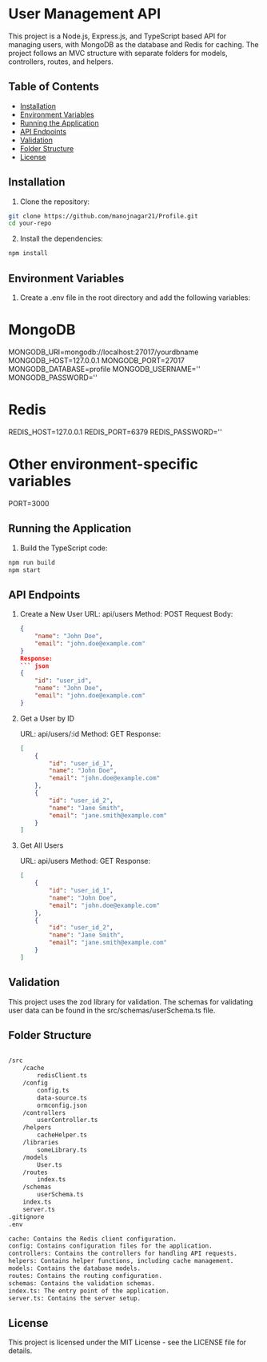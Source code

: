 # User Management API

This project is a Node.js, Express.js, and TypeScript based API for managing users, with MongoDB as the database and Redis for caching. The project follows an MVC structure with separate folders for models, controllers, routes, and helpers.

## Table of Contents

- [Installation](#installation)
- [Environment Variables](#environment-variables)
- [Running the Application](#running-the-application)
- [API Endpoints](#api-endpoints)
- [Validation](#validation)
- [Folder Structure](#folder-structure)
- [License](#license)

## Installation

1. Clone the repository:

```bash
git clone https://github.com/manojnagar21/Profile.git
cd your-repo

```
2. Install the dependencies:

```bash
npm install

```

## Environment Variables

1. Create a .env file in the root directory and add the following variables:

# MongoDB
MONGODB_URI=mongodb://localhost:27017/yourdbname
MONGODB_HOST=127.0.0.1
MONGODB_PORT=27017
MONGODB_DATABASE=profile
MONGODB_USERNAME=''
MONGODB_PASSWORD=''

# Redis
REDIS_HOST=127.0.0.1
REDIS_PORT=6379
REDIS_PASSWORD=''

# Other environment-specific variables
PORT=3000

## Running the Application

1. Build the TypeScript code:

```bash
npm run build
npm start
```

## API Endpoints

1. Create a New User
    URL: api/users
    Method: POST
    Request Body:
    ``` json
    {
        "name": "John Doe",
        "email": "john.doe@example.com"
    }
    Response:
    ``` json
    {
        "id": "user_id",
        "name": "John Doe",
        "email": "john.doe@example.com"
    }

2. Get a User by ID

    URL: api/users/:id
    Method: GET
    Response:
    ```json
    [
        {
            "id": "user_id_1",
            "name": "John Doe",
            "email": "john.doe@example.com"
        },
        {
            "id": "user_id_2",
            "name": "Jane Smith",
            "email": "jane.smith@example.com"
        }
    ]

3. Get All Users

    URL: api/users
    Method: GET
    Response:
    ```json
    [
        {
            "id": "user_id_1",
            "name": "John Doe",
            "email": "john.doe@example.com"
        },
        {
            "id": "user_id_2",
            "name": "Jane Smith",
            "email": "jane.smith@example.com"
        }
    ]

## Validation

This project uses the zod library for validation. The schemas for validating user data can be found in the src/schemas/userSchema.ts file.

## Folder Structure

```bash

/src
    /cache
        redisClient.ts
    /config
        config.ts
        data-source.ts
        ormconfig.json
    /controllers
        userController.ts
    /helpers
        cacheHelper.ts
    /libraries
        someLibrary.ts
    /models
        User.ts
    /routes
        index.ts
    /schemas
        userSchema.ts
    index.ts
    server.ts
.gitignore
.env

cache: Contains the Redis client configuration.
config: Contains configuration files for the application.
controllers: Contains the controllers for handling API requests.
helpers: Contains helper functions, including cache management.
models: Contains the database models.
routes: Contains the routing configuration.
schemas: Contains the validation schemas.
index.ts: The entry point of the application.
server.ts: Contains the server setup.
```

## License

This project is licensed under the MIT License - see the LICENSE file for details.